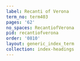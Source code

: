 ```yaml
---
label: Recanti of Verona
term_no: term403
pages: '62'
no_spaces: RecantiofVerona
pid: recantiofverona
order: '0810'
layout: generic_index_term
collection: index-headings
---
```

